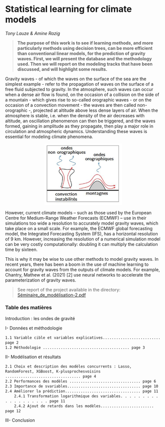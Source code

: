# Statistical learning for climate models
*Tony Lauze & Amine Razig*


> **The purpose of this work is to see if learning methods, and more particularly methods using decision trees, can be more efficient than conventional linear models, for the prediction of gravity waves. First, we will present the database and the methodology used. Then we will report on the modeling tracks that have been discussed, and will highlight some results.**

Gravity waves - of which the waves on the surface of the sea are the simplest example - refer to the propagation of waves on the surface of a free fluid subjected to gravity. In the atmosphere, such waves can occur when a dense air flow is found, on the occasion of a collision on the side of a mountain - which gives rise to so-called orographic waves - or on the occasion of a convection movement - the waves are then called non-orographic -, projected at altitude above less dense layers of air. When the atmosphere is stable, i.e. when the density of the air decreases with altitude, an oscillation phenomenon can then be triggered, and the waves formed, gaining in amplitude as they propagate, then play a major role in circulation and atmospheric dynamics. Understanding these waves is essential for modeling climate phenomena.

<div style="text-align: center;">
    <img src="Figure 1.JPG" alt="onde" width="250" />
</div>

However, current climate models – such as those used by the European Centre for Medium-Range Weather Forecasts (ECMWF) – use in their simulations too wide a resolution to accurately model gravity waves, which take place on a small scale. For example, the ECMWF global forecasting model, the Integrated Forecasting System (IFS), has a horizontal resolution of 9 km. However, increasing the resolution of a numerical simulation model can be very costly computationally: doubling it can multiply the calculation time by sixteen.

This is why it may be wise to use other methods to model gravity waves. In recent years, there has been a boom in the use of machine learning to account for gravity waves from the outputs of climate models. For example, Chantry, Mathew et al. (2021) [2] use neural networks to accelerate the parameterization of gravity waves.

> See report of the project available in the directory:  [Séminaire_de_modélisation-2.pdf](Séminaire_de_modélisation-2.pdf)
### Table des matières

Introduction : les ondes de gravité 

I- Données et méthodologie

    1.1 Variable cible et variables explicatives.......................... page 2 
    1.2 Méthodologie ....................................... page 3
    
II- Modélisation et résultats
  
    2.1 Choix et description des modèles concurrents : Lasso, RandomForest, XGBoost, K-plusprochesvoisins .................................. page 4
    2.2 Performances des modèles ................................ page 6
    2.3 Importance de svariables................................. page 10
    2.4 Améliorer la prédiction.................................. page 11 
        2.4.1 Transformation logarithmique des variables. . . . . . . . . . . . . . . . . . . page 11 
        2.4.2 Ajout de retards dans les modèles........................ page 12
    
III- Conclusion
